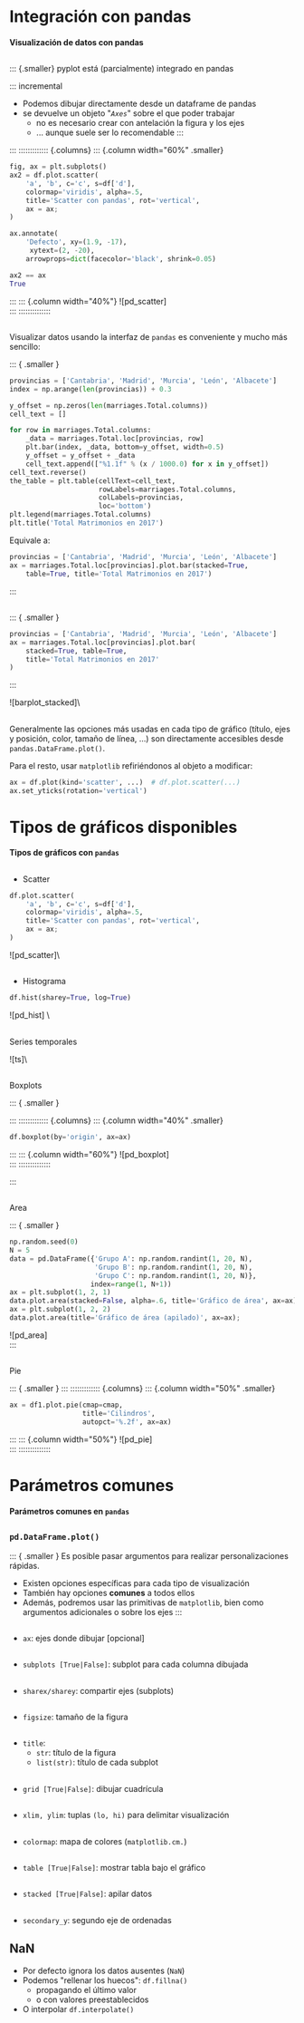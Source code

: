 
# Integración con pandas
#### Visualización de datos con pandas

##
::: {.smaller}
pyplot está (parcialmente) integrado en pandas

::: incremental
- Podemos dibujar directamente desde un dataframe de pandas
- se devuelve un objeto "_`Axes`_" sobre el que poder trabajar
  + no es necesario crear con antelación la figura y los ejes
  + ... aunque suele ser lo recomendable
:::

:::
::::::::::::: {.columns}
::: {.column width="60%" .smaller}
~~~python
fig, ax = plt.subplots()
ax2 = df.plot.scatter(
    'a', 'b', c='c', s=df['d'],
    colormap='viridis', alpha=.5,
    title='Scatter con pandas', rot='vertical',
    ax = ax;
)

ax.annotate(
    'Defecto', xy=(1.9, -17),
     xytext=(2, -20),
    arrowprops=dict(facecolor='black', shrink=0.05)

ax2 == ax
True
~~~
:::
::: {.column width="40%"}
![pd_scatter]\
:::
::::::::::::::

##
Visualizar datos usando la interfaz de `pandas` es conveniente y mucho más
sencillo:

::: { .smaller }
~~~python
provincias = ['Cantabria', 'Madrid', 'Murcia', 'León', 'Albacete']
index = np.arange(len(provincias)) + 0.3

y_offset = np.zeros(len(marriages.Total.columns))
cell_text = []

for row in marriages.Total.columns:
    _data = marriages.Total.loc[provincias, row]
    plt.bar(index, _data, bottom=y_offset, width=0.5)
    y_offset = y_offset + _data
    cell_text.append(["%1.1f" % (x / 1000.0) for x in y_offset])
cell_text.reverse()
the_table = plt.table(cellText=cell_text,
                      rowLabels=marriages.Total.columns,
                      colLabels=provincias,
                      loc='bottom')
plt.legend(marriages.Total.columns)
plt.title('Total Matrimonios en 2017')
~~~

Equivale a:

~~~python
provincias = ['Cantabria', 'Madrid', 'Murcia', 'León', 'Albacete']
ax = marriages.Total.loc[provincias].plot.bar(stacked=True,
    table=True, title='Total Matrimonios en 2017')
~~~
:::

##
::: { .smaller }
~~~python
provincias = ['Cantabria', 'Madrid', 'Murcia', 'León', 'Albacete']
ax = marriages.Total.loc[provincias].plot.bar(
    stacked=True, table=True,
    title='Total Matrimonios en 2017'
)
~~~
:::

![barplot_stacked]\


##
Generalmente las opciones más usadas en cada tipo de gráfico (título, ejes y
posición, color, tamaño de línea, ...) son directamente accesibles desde
`pandas.DataFrame.plot()`.

Para el resto, usar `matplotlib` refiriéndonos al objeto a modificar:

~~~python
ax = df.plot(kind='scatter', ...)  # df.plot.scatter(...)
ax.set_yticks(rotation='vertical')
~~~

# Tipos de gráficos disponibles
#### Tipos de gráficos con `pandas`

##
- Scatter

~~~python
df.plot.scatter(
    'a', 'b', c='c', s=df['d'],
    colormap='viridis', alpha=.5,
    title='Scatter con pandas', rot='vertical',
    ax = ax;
)
~~~

![pd_scatter]\

##
- Histograma

~~~python
df.hist(sharey=True, log=True)
~~~

![pd_hist] \

##
Series temporales

![ts]\

##
Boxplots

::: { .smaller }

:::
::::::::::::: {.columns}
::: {.column width="40%" .smaller}
~~~python
df.boxplot(by='origin', ax=ax)
~~~
:::
::: {.column width="60%"}
![pd_boxplot]\
:::
::::::::::::::

:::

##
Area

::: { .smaller }
~~~python
np.random.seed(0)
N = 5
data = pd.DataFrame({'Grupo A': np.random.randint(1, 20, N),
                     'Grupo B': np.random.randint(1, 20, N),
                     'Grupo C': np.random.randint(1, 20, N)},
                    index=range(1, N+1))
ax = plt.subplot(1, 2, 1)
data.plot.area(stacked=False, alpha=.6, title='Gráfico de área', ax=ax)
ax = plt.subplot(1, 2, 2)
data.plot.area(title='Gráfico de área (apilado)', ax=ax);
~~~

![pd_area]\
:::

##
Pie

::: { .smaller }
:::
::::::::::::: {.columns}
::: {.column width="50%" .smaller}
~~~python
ax = df1.plot.pie(cmap=cmap,
                  title='Cilindros',
                  autopct='%.2f', ax=ax)
~~~
:::
::: {.column width="50%"}
![pd_pie]\
:::
::::::::::::::


# Parámetros comunes
#### Parámetros comunes en `pandas`

##
### `pd.DataFrame.plot()`

::: { .smaller }
Es posible pasar argumentos para realizar personalizaciones rápidas.

- Existen opciones específicas para cada tipo de visualización
- También hay opciones **comunes** a todos ellos
- Además, podremos usar las primitivas de `matplotlib`, bien como
  argumentos adicionales o sobre los ejes
:::

##
- `ax`: ejes donde dibujar [opcional]

##
- `subplots [True|False]`: subplot para cada columna dibujada

##
- `sharex/sharey`: compartir ejes (subplots)

##
- `figsize`: tamaño de la figura

##
- `title`:
  + `str`: título de la figura
  + `list(str)`: título de cada subplot

##
- `grid [True|False]`: dibujar cuadrícula

##
- `xlim, ylim`: tuplas `(lo, hi)` para delimitar visualización

##
- `colormap`: mapa de colores (`matplotlib.cm.`)

##
- `table [True|False]`: mostrar tabla bajo el gráfico

##
- `stacked [True|False]`: apilar datos

##
- `secondary_y`: segundo eje de ordenadas

## NaN

- Por defecto ignora los datos ausentes (`NaN`)
- Podemos "rellenar los huecos": `df.fillna()`
  + propagando el último valor
  + o con valores preestablecidos
- O interpolar `df.interpolate()`
